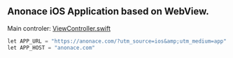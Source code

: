 ## Anonace iOS Application based on WebView.

Main controler: [ViewController.swift](Anonace/ViewController.swift)

```java
let APP_URL = "https://anonace.com/?utm_source=ios&amp;utm_medium=app"
let APP_HOST = "anonace.com"
```
